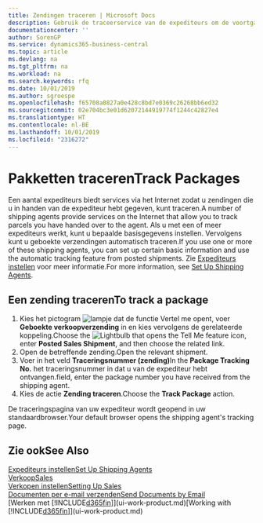 ```yaml
---
title: Zendingen traceren | Microsoft Docs
description: Gebruik de traceerservice van de expediteurs om de voortgang van een zending te bekijken.
documentationcenter: ''
author: SorenGP
ms.service: dynamics365-business-central
ms.topic: article
ms.devlang: na
ms.tgt_pltfrm: na
ms.workload: na
ms.search.keywords: rfq
ms.date: 10/01/2019
ms.author: sgroespe
ms.openlocfilehash: f65708a0827a0e428c8bd7e0369c26268bb6ed32
ms.sourcegitcommit: 02e704bc3e01d62072144919774f1244c42827e4
ms.translationtype: HT
ms.contentlocale: nl-BE
ms.lasthandoff: 10/01/2019
ms.locfileid: "2316272"
---
```

# <a name="track-packages"></a><span data-ttu-id="b289b-103">Pakketten traceren</span><span class="sxs-lookup"><span data-stu-id="b289b-103">Track Packages</span></span>
<span data-ttu-id="b289b-104">Een aantal expediteurs biedt services via het Internet zodat u zendingen die u in handen van de expediteur hebt gegeven, kunt traceren.</span><span class="sxs-lookup"><span data-stu-id="b289b-104">A number of shipping agents provide services on the Internet that allow you to track parcels you have handed over to the agent.</span></span> <span data-ttu-id="b289b-105">Als u met een of meer expediteurs werkt, kunt u bepaalde basisgegevens instellen. Vervolgens kunt u geboekte verzendingen automatisch traceren.</span><span class="sxs-lookup"><span data-stu-id="b289b-105">If you use one or more of these shipping agents, you can set up certain basic information and use the automatic tracking feature from posted shipments.</span></span> <span data-ttu-id="b289b-106">Zie [Expediteurs instellen](sales-how-to-set-up-shipping-agents.md) voor meer informatie.</span><span class="sxs-lookup"><span data-stu-id="b289b-106">For more information, see [Set Up Shipping Agents](sales-how-to-set-up-shipping-agents.md).</span></span>  

## <a name="to-track-a-package"></a><span data-ttu-id="b289b-107">Een zending traceren</span><span class="sxs-lookup"><span data-stu-id="b289b-107">To track a package</span></span>
1. <span data-ttu-id="b289b-108">Kies het pictogram ![lampje dat de functie Vertel me opent](media/ui-search/search_small.png "Vertel me wat u wilt doen"), voer **Geboekte verkoopverzending** in en kies vervolgens de gerelateerde koppeling.</span><span class="sxs-lookup"><span data-stu-id="b289b-108">Choose the ![Lightbulb that opens the Tell Me feature](media/ui-search/search_small.png "Tell me what you want to do") icon, enter **Posted Sales Shipment**, and then choose the related link.</span></span>
2. <span data-ttu-id="b289b-109">Open de betreffende zending.</span><span class="sxs-lookup"><span data-stu-id="b289b-109">Open the relevant shipment.</span></span>
3. <span data-ttu-id="b289b-110">Voer in het veld **Traceringsnummer (zending)**</span><span class="sxs-lookup"><span data-stu-id="b289b-110">In the **Package Tracking No.**</span></span> <span data-ttu-id="b289b-111">het traceringsnummer in dat u van de expediteur hebt ontvangen.</span><span class="sxs-lookup"><span data-stu-id="b289b-111">field, enter the package number you have received from the shipping agent.</span></span>
4. <span data-ttu-id="b289b-112">Kies de actie **Zending traceren**.</span><span class="sxs-lookup"><span data-stu-id="b289b-112">Choose the **Track Package** action.</span></span>

<span data-ttu-id="b289b-113">De traceringspagina van uw expediteur wordt geopend in uw standaardbrowser.</span><span class="sxs-lookup"><span data-stu-id="b289b-113">Your default browser opens the shipping agent's tracking page.</span></span>

## <a name="see-also"></a><span data-ttu-id="b289b-114">Zie ook</span><span class="sxs-lookup"><span data-stu-id="b289b-114">See Also</span></span>
[<span data-ttu-id="b289b-115">Expediteurs instellen</span><span class="sxs-lookup"><span data-stu-id="b289b-115">Set Up Shipping Agents</span></span>](sales-how-to-set-up-shipping-agents.md)  
[<span data-ttu-id="b289b-116">Verkoop</span><span class="sxs-lookup"><span data-stu-id="b289b-116">Sales</span></span>](sales-manage-sales.md)  
[<span data-ttu-id="b289b-117">Verkopen instellen</span><span class="sxs-lookup"><span data-stu-id="b289b-117">Setting Up Sales</span></span>](sales-setup-sales.md)  
[<span data-ttu-id="b289b-118">Documenten per e-mail verzenden</span><span class="sxs-lookup"><span data-stu-id="b289b-118">Send Documents by Email</span></span>](ui-how-send-documents-email.md)  
<span data-ttu-id="b289b-119">[Werken met [!INCLUDE[d365fin](includes/d365fin_md.md)]](ui-work-product.md)</span><span class="sxs-lookup"><span data-stu-id="b289b-119">[Working with [!INCLUDE[d365fin](includes/d365fin_md.md)]](ui-work-product.md)</span></span>
